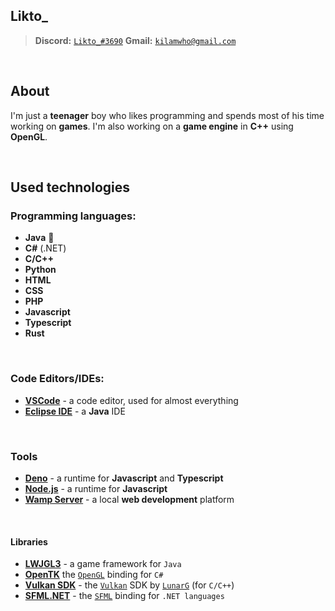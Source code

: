 ## Likto_
> **Discord:** [``Likto_#3690``](https://discord.com/)
> **Gmail:** [``kilamwho@gmail.com``](https://www.google.com/gmail)

<br>

## About
I'm just a **teenager** boy who likes programming and spends 
most of his time working on **games**. I'm also working 
on a **game engine** in **C++** using **OpenGL**.

<br>

## Used technologies

### Programming languages:

* **Java** 🌟
* **C#** (.NET)
* **C/C++**
* **Python**
* **HTML**
* **CSS**
* **PHP**
* **Javascript**
* **Typescript**
* **Rust**

<br>

### Code Editors/IDEs:

* **[VSCode](https://code.visualstudio.com/)** - a code editor, used for almost everything
* **[Eclipse IDE](https://www.eclipse.org/ide/)** - a **Java** IDE

<br>

### Tools

* **[Deno](https://deno.land/)** - a runtime for **Javascript** and **Typescript**
* **[Node.js](https://nodejs.org)** - a runtime for **Javascript**
* **[Wamp Server](https://www.wampserver.com/)** - a local **web development** platform

<br>

#### Libraries

* **[LWJGL3](https://www.lwjgl.org/)** - a game framework for ``Java``
* **[OpenTK](https://opentk.net/)** the [``OpenGL``](https://www.opengl.org//) binding for ``C#``
* **[Vulkan SDK](https://vulkan.lunarg.com/)** - the [``Vulkan``](https://www.vulkan.org/) SDK by [``LunarG``](https://www.lunarg.com/) (for ``C/C++``)
* **[SFML.NET](https://www.sfml-dev.org/download/sfml.net/)** - the [``SFML``](https://www.sfml-dev.org/) binding for ``.NET languages``

<br>
